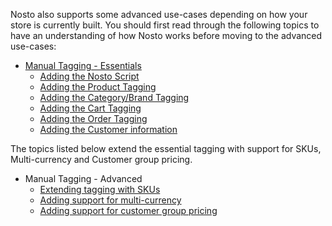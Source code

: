Nosto also supports some advanced use-cases depending on how your store is currently built. You should first read through the following topics to have an understanding of how Nosto works before moving to the advanced use-cases: 

* [Manual Tagging - Essentials](Manual-implementation.md)
  * [Adding the Nosto Script](Add-Nosto-script.md)
  * [Adding the Product Tagging](Product-Tagging.md)
  * [Adding the Category/Brand Tagging](Category-&-Brand-tagging.md)
  * [Adding the Cart Tagging](Cart-tagging.md)
  * [Adding the Order Tagging](Order-tagging.md)
  * [Adding the Customer information](Adding-the-customer-information.md)

The topics listed below extend the essential tagging with support for SKUs, Multi-currency and Customer group pricing. 

* Manual Tagging - Advanced
  * [Extending tagging with SKUs](Extending-tagging-with-SKUs.md)
  * [Adding support for multi-currency](Adding-support-for-multi-currency.md)
  * [Adding support for customer group pricing](Adding-support-for-customer-group-pricing.md)
